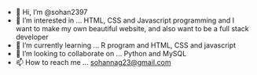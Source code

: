 - 👋 Hi, I’m @sohan2397
- 👀 I’m interested in ... HTML, CSS and Javascript programming and I want to make my own beautiful website, and also want to be a full stack developer
- 🌱 I’m currently learning ... R program and HTML, CSS and javascript
- 💞️ I’m looking to collaborate on ... Python and MySQL
- 📫 How to reach me ... sohannag23@gmail.com 

<!---
sohan2397/sohan2397 is a ✨ special ✨ repository because its `README.md` (this file) appears on your GitHub profile.
You can click the Preview link to take a look at your changes.
--->
